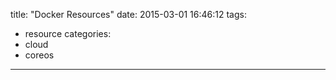 title: "Docker Resources"
date: 2015-03-01 16:46:12
tags:
- resource
categories:
- cloud
- coreos

---

